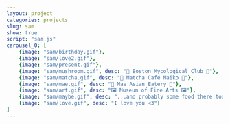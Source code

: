 ```yaml
---
layout: project
categories: projects
slug: sam
show: true
script: "sam.js"
carousel_0: [
    {image: "sam/birthday.gif"},
    {image: "sam/love2.gif"},
    {image: "sam/present.gif"},
    {image: "sam/mushroom.gif", desc: "🍄 Boston Mycological Club 🍄"},
    {image: "sam/matcha.gif", desc: "🍵 Matcha Café Maiko 🍵"},
    {image: "sam/mae.gif", desc: "🥢 Mae Asian Eatery 🥢"},
    {image: "sam/art.gif", desc: "🖼️ Museum of Fine Arts 🖼️"},
    {image: "sam/maybe.gif", desc: "...and probably some food there too."},
    {image: "sam/love.gif", desc: "I love you <3"}   
]
---
```

